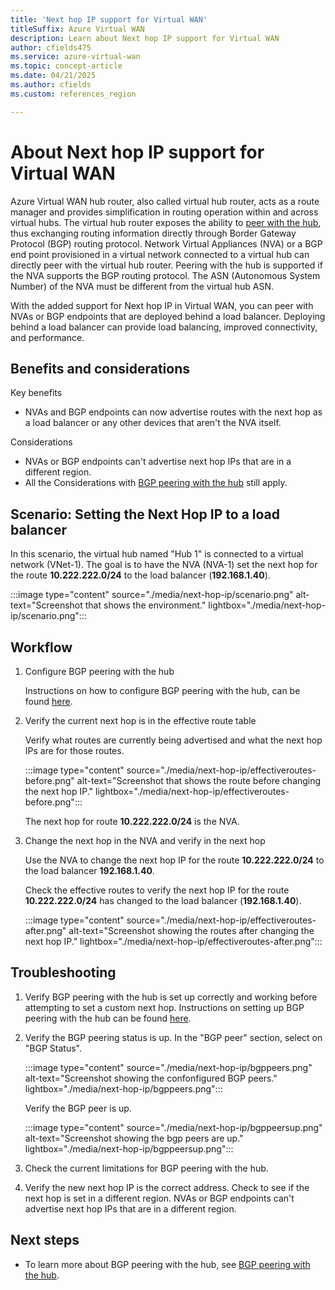 ```yaml
---
title: 'Next hop IP support for Virtual WAN'
titleSuffix: Azure Virtual WAN
description: Learn about Next hop IP support for Virtual WAN
author: cfields475
ms.service: azure-virtual-wan
ms.topic: concept-article
ms.date: 04/21/2025
ms.author: cfields
ms.custom: references_region

---
```

# About Next hop IP support for Virtual WAN

Azure Virtual WAN hub router, also called virtual hub router, acts as a route manager and provides simplification in routing operation within and across virtual hubs. The virtual hub router exposes the ability to [peer with the hub](scenario-bgp-peering-hub.md), thus exchanging routing information directly through Border Gateway Protocol (BGP) routing protocol. Network Virtual Appliances (NVA) or a BGP end point provisioned in a virtual network connected to a virtual hub can directly peer with the virtual hub router. Peering with the hub is supported if the NVA supports the BGP routing protocol. The ASN (Autonomous System Number) of the NVA must be different from the virtual hub ASN.

With the added support for Next hop IP in Virtual WAN, you can peer with NVAs or BGP endpoints that are deployed behind a load balancer. Deploying behind a load balancer can provide load balancing, improved connectivity, and performance.

## Benefits and considerations

Key benefits

   * NVAs and BGP endpoints can now advertise routes with the next hop as a load balancer or any other devices that aren't the NVA itself.

Considerations

   * NVAs or BGP endpoints can't advertise next hop IPs that are in a different region.
   * All the Considerations with [BGP peering with the hub](scenario-bgp-peering-hub.md) still apply. 

## Scenario: Setting the Next Hop IP to a load balancer

In this scenario, the virtual hub named "Hub 1" is connected to a virtual network (VNet-1). The goal is to have the NVA (NVA-1) set the next hop for the route **10.222.222.0/24** to the load balancer (**192.168.1.40**). 

:::image type="content" source="./media/next-hop-ip/scenario.png" alt-text="Screenshot that shows the environment." lightbox="./media/next-hop-ip/scenario.png":::

## Workflow

1. Configure BGP peering with the hub

   Instructions on how to configure BGP peering with the hub, can be found [here](scenario-bgp-peering-hub.md). 

2. Verify the current next hop is in the effective route table

   Verify what routes are currently being advertised and what the next hop IPs are for those routes.

   :::image type="content" source="./media/next-hop-ip/effectiveroutes-before.png" alt-text="Screenshot that shows the route before changing the next hop IP." lightbox="./media/next-hop-ip/effectiveroutes-before.png":::

   The next hop for route **10.222.222.0/24** is the NVA.

3. Change the next hop in the NVA and verify in the next hop

   Use the NVA to change the next hop IP for the route **10.222.222.0/24** to the load balancer **192.168.1.40**.

   Check the effective routes to verify the next hop IP for the route **10.222.222.0/24** has changed to the load balancer (**192.168.1.40**). 

   :::image type="content" source="./media/next-hop-ip/effectiveroutes-after.png" alt-text="Screenshot showing the routes after changing the next hop IP." lightbox="./media/next-hop-ip/effectiveroutes-after.png":::

## Troubleshooting

1. Verify BGP peering with the hub is set up correctly and working before attempting to set a custom next hop.  Instructions on setting up BGP peering with the hub can be found [here](scenario-bgp-peering-hub.md).

2. Verify the BGP peering status is up. In the "BGP peer" section, select on "BGP Status". 
   
   :::image type="content" source="./media/next-hop-ip/bgppeers.png" alt-text="Screenshot showing the confonfigured BGP peers." lightbox="./media/next-hop-ip/bgppeers.png":::
   
   Verify the BGP peer is up. 

   :::image type="content" source="./media/next-hop-ip/bgppeersup.png" alt-text="Screenshot showing the bgp peers are up." lightbox="./media/next-hop-ip/bgppeersup.png"::: 

3. Check the current limitations for BGP peering with the hub.

4. Verify the new next hop IP is the correct address. Check to see if the next hop is set in a different region. NVAs or BGP endpoints can't advertise next hop IPs that are in a different region. 

## Next steps

* To learn more about BGP peering with the hub, see [BGP peering with the hub](scenario-bgp-peering-hub.md).